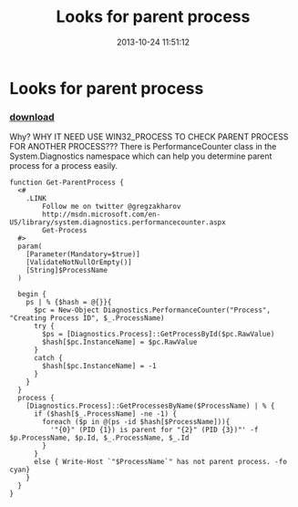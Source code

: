 ﻿---
pid:            4548
poster:         greg zakharov
title:          Looks for parent process
date:           2013-10-24 11:51:12
format:         posh
parent:         0
parent:         0

---

# Looks for parent process

### [download](4548.ps1)

Why? WHY IT NEED USE WIN32_PROCESS TO CHECK PARENT PROCESS FOR ANOTHER PROCESS??? There is PerformanceCounter class in the System.Diagnostics namespace which can help you determine parent process for a process easily.

```posh
function Get-ParentProcess {
  <#
    .LINK
        Follow me on twitter @gregzakharov
        http://msdn.microsoft.com/en-US/library/system.diagnostics.performancecounter.aspx
        Get-Process
  #>
  param(
    [Parameter(Mandatory=$true)]
    [ValidateNotNullOrEmpty()]
    [String]$ProcessName
  )
  
  begin {
    ps | % {$hash = @{}}{
      $pc = New-Object Diagnostics.PerformanceCounter("Process", "Creating Process ID", $_.ProcessName)
      try {
        $ps = [Diagnostics.Process]::GetProcessById($pc.RawValue)
        $hash[$pc.InstanceName] = $pc.RawValue
      }
      catch {
        $hash[$pc.InstanceName] = -1
      }
    }
  }
  process {
    [Diagnostics.Process]::GetProcessesByName($ProcessName) | % {
      if ($hash[$_.ProcessName] -ne -1) {
        foreach ($p in @(ps -id $hash[$ProcessName])){
          '"{0}" (PID {1}) is parent for "{2}" (PID {3})"' -f $p.ProcessName, $p.Id, $_.ProcessName, $_.Id
        }
      }
      else { Write-Host `"$ProcessName`" has not parent process. -fo cyan}
    }
  }
}
```
